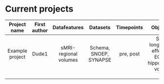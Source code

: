 # Current projects

|     Project name   	|First author| Datafeatures | Datasets	| Timepoints 	|  Objective  	|  Status  	  |  
|:-----------------:	|:-------:	|:----------:	|:--------:	|:---------:	|:---------:	|:---------:	|
|     Example project	|     Dude1 | sMRI-regional volumes	| Schema, SNOEP, SYNAPSE|  pre, post	| Study longitudinal effects of ECT on hippocampal volume |   In progress  |
|                   	|         	|            	|          	|           	|           	|         	  | 
|                   	|         	|            	|          	|           	|           	|         	  | 
|                   	|         	|            	|          	|           	|           	|         	  | 
